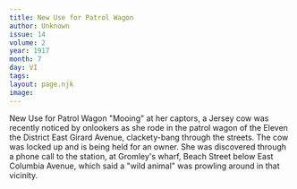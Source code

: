 ```yaml
---
title: New Use for Patrol Wagon
author: Unknown
issue: 14
volume: 2
year: 1917
month: 7
day: VI
tags:
layout: page.njk
image:
---
```

New Use for Patrol Wagon   "Mooing" at her captors, a Jersey cow was recently noticed by onlookers as she rode in the patrol wagon of the Eleven the District East Girard Avenue, clackety-bang through the streets. The cow was locked up and is being held for an owner. She was discovered through a phone call to the station, at Gromley's wharf, Beach Street below East Columbia Avenue, which said a "wild animal" was prowling around in that vicinity.   
